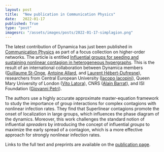 ```yaml
---
layout: post
title:  "New publication in Communication Physics"
date:   2022-01-17
published: True
type: "post"
imagesrc: "/assets/images/posts/2022-01-17-simplagion.png"
---
```


The latest contribution of Dynamica has just been published in [Communication Physics](https://www.nature.com/commsphys/) as part of a focus collection on higher-order networks.
The article is entitled [Influential groups for seeding and sustaining nonlinear contagion in heterogeneous hypergraphs](https://doi.org/10.1038/s42005-021-00788-w).
This is the result of an international collaboration between Dynamica members ([Guillaume St-Onge](https://www.gstonge.ca/), [Antoine Allard](https://antoineallard.github.io/), and [Laurent Hébert-Dufresne](http://laurenthebertdufresne.github.io/)), researchers from Central European University ([Iacopo Iacopini](https://iaciac.github.io/)), Queen Mary University of London ([Vito Latora](http://www.maths.qmul.ac.uk/~latora/)), CNRS ([Alain Barrat](http://www.cpt.univ-mrs.fr/~barrat/english.html)), and ISI Foundation ([Giovanni Petri](https://www.isi.it/en/people/giovanni-petri)).

The authors use a highly accurate approximate master-equation framework to study the importance of group interactions for complex contagions with nonlinear infection rates.
They find that Superlinear contagions promote the onset of localization in large groups, which influences the phase diagram of the dynamics.
Moreover, this work challenges the standard notion of influential _spreaders_ by introducing the concept of influential _groups_ to maximize the early spread of a contagion, which is a more effective approach for strongly nonlinear infection rates.

Links to the full text and preprints are available on the [publication page](https://dynamicalab.github.io/publications.html).
